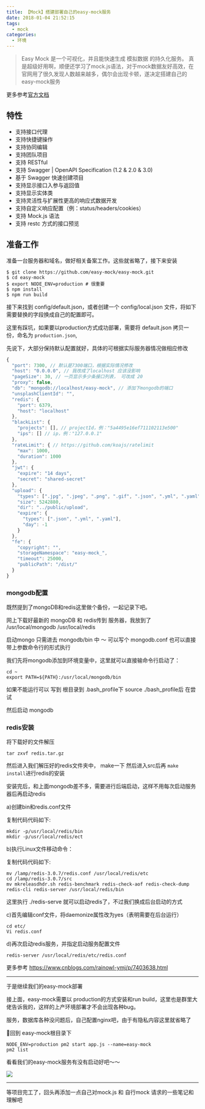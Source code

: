 ```yaml
---
title: 【Mock】搭建部署自己的easy-mock服务
date: 2018-01-04 21:52:15
tags:
  - mock
categories:
  - 环境
---
```


> Easy Mock 是一个可视化，并且能快速生成 模拟数据 的持久化服务。 真是超级好用啊，顺便还学习了mock.js语法，对于mock数据友好高效，在官网用了很久发现人数越来越多，偶尔会出现卡顿，遂决定搭建自己的easy-mock服务

更多参考[官方文档](https://www.easy-mock.com/)

<!-- more -->

## 特性

* 支持接口代理
* 支持快捷键操作
* 支持协同编辑
* 支持团队项目
* 支持 RESTful
* 支持 Swagger | OpenAPI Specification (1.2 & 2.0 & 3.0)
* 基于 Swagger 快速创建项目
* 支持显示接口入参与返回值
* 支持显示实体类
* 支持灵活性与扩展性更高的响应式数据开发
* 支持自定义响应配置（例：status/headers/cookies）
* 支持 Mock.js 语法
* 支持 restc 方式的接口预览

## 准备工作

准备一台服务器和域名，做好相关备案工作。这些就省略了，接下来安装

    $ git clone https://github.com/easy-mock/easy-mock.git
    $ cd easy-mock
    $ export NODE_ENV=production # 很重要
    $ npm install
    $ npm run build


接下来找到 config/default.json，或者创建一个 config/local.json 文件，将如下需要替换的字段换成自己的配置即可。

这里有踩坑，如果要以production方式成功部署，需要将 default.json 拷贝一份，命名为 `production.json`,

先说下，大部分保持默认配置就好，具体的可根据实际服务器情况做相应修改

```js
{
  "port": 7300, // 默认是7300端口，根据实际情况修改
  "host": "0.0.0.0", // 我改成了localhost 应该没影响
  "pageSize": 30, // 一页显示多少条接口列表， 可改成 20
  "proxy": false,
  "db": "mongodb://localhost/easy-mock", // 添加下mongodb的端口
  "unsplashClientId": "",
  "redis": {
    "port": 6379,
    "host": "localhost"
  },
  "blackList": {
    "projects": [], // projectId，例："5a4495e16ef711102113e500"
    "ips": [] // ip，例："127.0.0.1"
  },
  "rateLimit": { // https://github.com/koajs/ratelimit
    "max": 1000,
    "duration": 1000
  },
  "jwt": {
    "expire": "14 days",
    "secret": "shared-secret"
  },
  "upload": {
    "types": [".jpg", ".jpeg", ".png", ".gif", ".json", ".yml", ".yaml"],
    "size": 5242880,
    "dir": "../public/upload",
    "expire": {
      "types": [".json", ".yml", ".yaml"],
      "day": -1
    }
  },
  "fe": {
    "copyright": "",
    "storageNamespace": "easy-mock_",
    "timeout": 25000,
    "publicPath": "/dist/"
  }
}
```

### mongodb配置

既然提到了mongoDB和redis这里做个备份，一起记录下吧。

网上下载好最新的 mongoDB 和 redis传到 服务器，我放到了 /usr/local/mongodb  /usr/local/redis

启动mongo 只需进去 mongodb/bin 中 ～ 可以写个 mongodb.conf 也可以直接带上参数命令行的形式执行

我们先将mongodb添加到环境变量中，这里就可以直接输命令行启动了：

    cd ~
    export PATH=${PATH}:/usr/local/mongodb/bin

如果不能运行可以 写到 根目录到 .bash_profile下 source ./bash_profile后 在尝试

然后启动 mongodb

### redis安装

将下载好的文件解压

    tar zxvf redis.tar.gz

然后进入我们解压好的redis文件夹中， make一下 然后进入src后再 `make install`进行redis的安装

安装完后，和上面mongodb差不多，需要进行后端启动，这样不用每次启动服务器后再启动redis

a)创建bin和redis.conf文件

复制代码代码如下:

    mkdir -p/usr/local/redis/bin
    mkdir -p/usr/local/redis/ect

b)执行Linux文件移动命令：

复制代码代码如下:

    mv /lamp/redis-3.0.7/redis.conf /usr/local/redis/etc
    cd /lamp/redis-3.0.7/src
    mv mkreleasdhdr.sh redis-benchmark redis-check-aof redis-check-dump redis-cli redis-server /usr/local/redis/bin

这里执行 ./redis-serve 就可以启动redis了，不过我们换成后台启动的方式

c)首先编辑conf文件，将daemonize属性改为yes（表明需要在后台运行）

    cd etc/
    Vi redis.conf

d)再次启动redis服务，并指定启动服务配置文件

    redis-server /usr/local/redis/etc/redis.conf

更多参考 https://www.cnblogs.com/rainowl-ymj/p/7403638.html

---

于是继续我们的easy-mock部署

接上面，easy-mock需要以 production的方式安装和run build，这里也是群里大佬告诉我的，这样的上产环境部署才不会出现各种bug。

服务，数据库各种没问题后，自己配置nginx吧，由于有隐私内容这里就省略了

回到 easy-mock根目录下

    NODE_ENV=production pm2 start app.js --name=easy-mock
    pm2 list

看看我们的easy-mock服务有没有启动好吧～～

![](http://blog.fueson.top/article/img/easy.jpg)

---

等项目完工了，回头再添加一点自己对mock.js 和 自行mock 请求的一些笔记和理解吧
